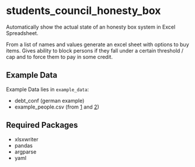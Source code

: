 # students_council_honesty_box
Automatically show the actual state of an honesty box system in Excel Spreadsheet.

From a list of names and values generate an excel sheet with options to buy items. Gives ability to block persons if they fall under a certain threshold / cap and to force them to pay in some credit.


## Example Data
Example Data lies in `example_data`:
- debt_conf (german example)
- example_people.csv (from [1] and [2])


## Required Packages
- xlsxwriter
- pandas
- argparse
- yaml





[1]: http://listofrandomnames.com/index.cfm?textarea
[2]: https://www.w3.org/2001/sw/rdb2rdf/wiki/Lists_of_generic_names_for_use_in_examples